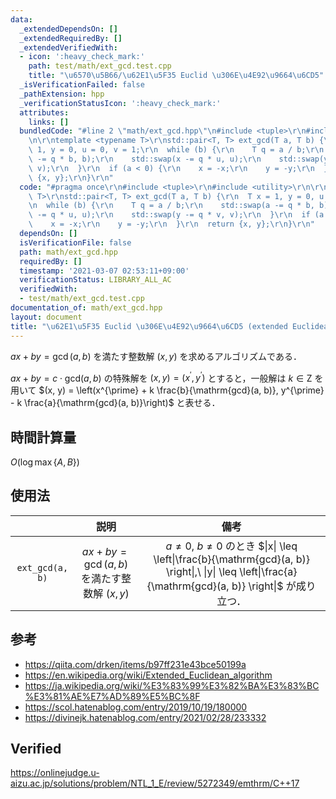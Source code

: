 ```yaml
---
data:
  _extendedDependsOn: []
  _extendedRequiredBy: []
  _extendedVerifiedWith:
  - icon: ':heavy_check_mark:'
    path: test/math/ext_gcd.test.cpp
    title: "\u6570\u5B66/\u62E1\u5F35 Euclid \u306E\u4E92\u9664\u6CD5"
  _isVerificationFailed: false
  _pathExtension: hpp
  _verificationStatusIcon: ':heavy_check_mark:'
  attributes:
    links: []
  bundledCode: "#line 2 \"math/ext_gcd.hpp\"\n#include <tuple>\r\n#include <utility>\r\
    \n\r\ntemplate <typename T>\r\nstd::pair<T, T> ext_gcd(T a, T b) {\r\n  T x =\
    \ 1, y = 0, u = 0, v = 1;\r\n  while (b) {\r\n    T q = a / b;\r\n    std::swap(a\
    \ -= q * b, b);\r\n    std::swap(x -= q * u, u);\r\n    std::swap(y -= q * v,\
    \ v);\r\n  }\r\n  if (a < 0) {\r\n    x = -x;\r\n    y = -y;\r\n  }\r\n  return\
    \ {x, y};\r\n}\r\n"
  code: "#pragma once\r\n#include <tuple>\r\n#include <utility>\r\n\r\ntemplate <typename\
    \ T>\r\nstd::pair<T, T> ext_gcd(T a, T b) {\r\n  T x = 1, y = 0, u = 0, v = 1;\r\
    \n  while (b) {\r\n    T q = a / b;\r\n    std::swap(a -= q * b, b);\r\n    std::swap(x\
    \ -= q * u, u);\r\n    std::swap(y -= q * v, v);\r\n  }\r\n  if (a < 0) {\r\n\
    \    x = -x;\r\n    y = -y;\r\n  }\r\n  return {x, y};\r\n}\r\n"
  dependsOn: []
  isVerificationFile: false
  path: math/ext_gcd.hpp
  requiredBy: []
  timestamp: '2021-03-07 02:53:11+09:00'
  verificationStatus: LIBRARY_ALL_AC
  verifiedWith:
  - test/math/ext_gcd.test.cpp
documentation_of: math/ext_gcd.hpp
layout: document
title: "\u62E1\u5F35 Euclid \u306E\u4E92\u9664\u6CD5 (extended Euclidean algorithm)"
---
```


$ax + by = \gcd(a, b)$ を満たす整数解 $(x, y)$ を求めるアルゴリズムである．

$ax + by = c \cdot \mathrm{gcd}(a, b)$ の特殊解を $(x, y) = (x^{\prime}, y^{\prime})$ とすると，一般解は $k \in \mathrm{Z}$ を用いて $(x, y) = \left(x^{\prime} + k \frac{b}{\mathrm{gcd}(a, b)}, y^{\prime} - k \frac{a}{\mathrm{gcd}(a, b)}\right)$ と表せる．


## 時間計算量

$O(\log{\max \lbrace A, B \rbrace})$


## 使用法

||説明|備考|
|:--:|:--:|:--:|
|`ext_gcd(a, b)`|$ax + by = \gcd(a, b)$ を満たす整数解 $(x, y)$|$a \neq 0,\ b \neq 0$ のとき $\|x\| \leq \left\|\frac{b}{\mathrm{gcd}(a, b)} \right\|,\ \|y\| \leq \left\|\frac{a}{\mathrm{gcd}(a, b)} \right\|$ が成り立つ．|


## 参考

- https://qiita.com/drken/items/b97ff231e43bce50199a
- https://en.wikipedia.org/wiki/Extended_Euclidean_algorithm
- https://ja.wikipedia.org/wiki/%E3%83%99%E3%82%BA%E3%83%BC%E3%81%AE%E7%AD%89%E5%BC%8F
- https://scol.hatenablog.com/entry/2019/10/19/180000
- https://divinejk.hatenablog.com/entry/2021/02/28/233332


## Verified

https://onlinejudge.u-aizu.ac.jp/solutions/problem/NTL_1_E/review/5272349/emthrm/C++17
